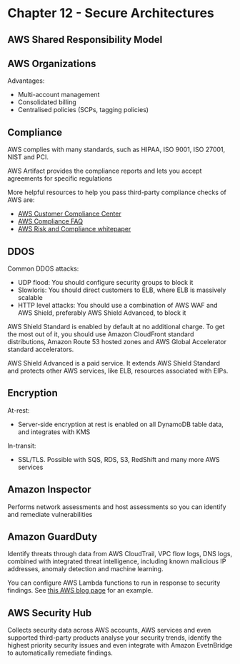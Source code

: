 # Chapter 12 - Secure Architectures

## AWS Shared Responsibility Model

## AWS Organizations
Advantages:
* Multi-account management
* Consolidated billing
* Centralised policies (SCPs, tagging policies)

## Compliance

AWS complies with many standards, such as HIPAA, ISO 9001, ISO 27001, NIST and PCI.

AWS Artifact provides the compliance reports and lets you accept agreements for specific regulations

More helpful resources to help you pass third-party compliance checks of AWS are:
* [AWS Customer Compliance Center](https://aws.amazon.com/compliance/customer-center/)
* [AWS Compliance FAQ](https://aws.amazon.com/compliance/faq/)
* [AWS Risk and Compliance whitepaper](https://docs.aws.amazon.com/whitepapers/latest/aws-risk-and-compliance/welcome.html?did=wp_card&trk=wp_card)

## DDOS

Common DDOS attacks:
* UDP flood: You should configure security groups to block it
* Slowloris: You should direct customers to ELB, where ELB is massively scalable
* HTTP level attacks: You should use a combination of AWS WAF and AWS Shield, preferably AWS Shield Advanced, to block it

AWS Shield Standard is enabled by default at no additional charge. To get the most out of it, you should use Amazon CloudFront standard distributions, Amazon Route 53 hosted zones and AWS Global Accelerator standard accelerators.

AWS Shield Advanced is a paid service. It extends AWS Shield Standard and protects other AWS services, like ELB, resources associated with EIPs.

## Encryption

At-rest:
* Server-side encryption at rest is enabled on all DynamoDB table data, and integrates with KMS

In-transit:
* SSL/TLS. Possible with SQS, RDS, S3, RedShift and many more AWS services

## Amazon  Inspector
Performs network assessments and host assessments so you can identify and remediate vulnerabilities

## Amazon GuardDuty
Identify threats through data from AWS CloudTrail, VPC flow logs, DNS logs, combined with integrated threat intelligence, including known malicious IP addresses, anomaly detection and machine learning.

You can configure AWS Lambda functions to run in response to security findings. See [this AWS blog page](https://aws.amazon.com/blogs/security/how-to-perform-automated-incident-response-multi-account-environment/) for an example.

## AWS Security Hub

Collects security data across AWS accounts, AWS services and even supported third-party products analyse your security trends, identify the highest priority security issues and even integrate with Amazon EvetnBridge to automatically remediate findings.